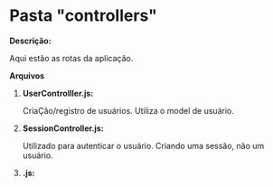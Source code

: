 # Pasta "controllers"

<strong>Descrição: </strong><p>Aqui estão as rotas da aplicação.</p>

<strong>Arquivos</strong>

<ol>
    <li><strong>UserControlller.js: </strong></p>CriaÇão/registro de usuários. Utiliza o model de usuário.</p></li>
    <li><strong>SessionController.js: </strong></p>Utilizado para autenticar o usuário. Criando uma
    sessão, não um usuário.</p></li>
    <li><strong>.js: </strong></p></p></li>
</ol>